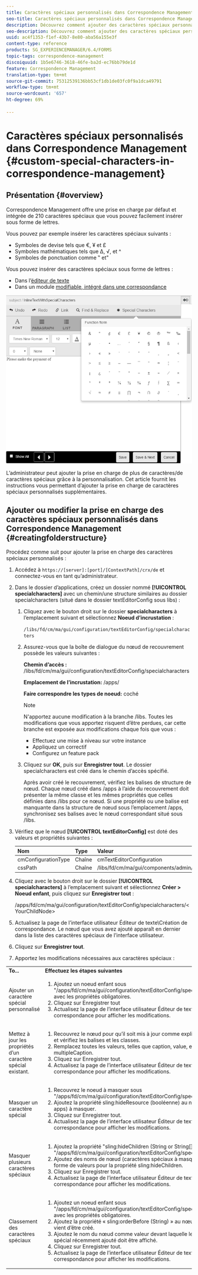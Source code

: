 ```yaml
---
title: Caractères spéciaux personnalisés dans Correspondence Management
seo-title: Caractères spéciaux personnalisés dans Correspondence Management
description: Découvrez comment ajouter des caractères spéciaux personnalisés dans Correspondence Management.
seo-description: Découvrez comment ajouter des caractères spéciaux personnalisés dans Correspondence Management.
uuid: ac4f1353-f1ef-43b7-8e80-aba56a155e3f
content-type: reference
products: SG_EXPERIENCEMANAGER/6.4/FORMS
topic-tags: correspondence-management
discoiquuid: 1b5e6746-3618-46fe-ba2d-ec76bb79de1d
feature: Correspondence Management
translation-type: tm+mt
source-git-commit: 75312539136bb53cf1db1de03fc0f9a1dca49791
workflow-type: tm+mt
source-wordcount: '657'
ht-degree: 69%

---
```



# Caractères spéciaux personnalisés dans Correspondence Management {#custom-special-characters-in-correspondence-management}

## Présentation {#overview}

Correspondence Management offre une prise en charge par défaut et intégrée de 210 caractères spéciaux que vous pouvez facilement insérer sous forme de lettres.

Vous pouvez par exemple insérer les caractères spéciaux suivants :

* Symboles de devise tels que €, ¥ et £
* Symboles mathématiques tels que Δ, √,  et ^
* Symboles de ponctuation comme ‟ et&quot;

Vous pouvez insérer des caractères spéciaux sous forme de lettres :

* Dans l’[éditeur de texte](/help/forms/using/document-fragments.md#createtext)
* Dans un module [modifiable, intégré dans une correspondance](/help/forms/using/create-correspondence.md#managecontent)

![spécialcaractérissinlinemodule](assets/specialcharactersinlinemodule.png)

L’administrateur peut ajouter la prise en charge de plus de caractères/de caractères spéciaux grâce à la personnalisation. Cet article fournit les instructions vous permettant d’ajouter la prise en charge de caractères spéciaux personnalisés supplémentaires.

## Ajouter ou modifier la prise en charge des caractères spéciaux personnalisés dans Correspondence Management {#creatingfolderstructure}

Procédez comme suit pour ajouter la prise en charge des caractères spéciaux personnalisés :

1. Accédez à `https://[server]:[port]/[ContextPath]/crx/de` et connectez-vous en tant qu’administrateur.
1. Dans le dossier d’applications, créez un dossier nommé **[!UICONTROL specialcharacters]** avec un chemin/une structure similaires au dossier specialcharacters (situé dans le dossier textEditorConfig sous libs) :

   1. Cliquez avec le bouton droit sur le dossier **specialcharacters** à l’emplacement suivant et sélectionnez **Noeud d’incrustation** :

      `/libs/fd/cm/ma/gui/configuration/textEditorConfig/specialcharacters`

   1. Assurez-vous que la boîte de dialogue du nœud de recouvrement possède les valeurs suivantes :

      **Chemin d’accès :** /libs/fd/cm/ma/gui/configuration/textEditorConfig/specialcharacters

      **Emplacement de l’incrustation:** /apps/

      **Faire correspondre les types de noeud:** coché

      >[!NOTE]
      >
      >N&#39;apportez aucune modification à la branche /libs. Toutes les modifications que vous apportez risquent d’être perdues, car cette branche est exposée aux modifications chaque fois que vous :
      >
      >* Effectuez une mise à niveau sur votre instance
      >* Appliquez un correctif
      >* Configurez un feature pack


   1. Cliquez sur **OK**, puis sur **Enregistrer tout**. Le dossier specialcharacters est créé dans le chemin d’accès spécifié.

      Après avoir créé le recouvrement, vérifiez les balises de structure de nœud. Chaque nœud créé dans /apps à l’aide du recouvrement doit présenter la même classe et les mêmes propriétés que celles définies dans /libs pour ce nœud. Si une propriété ou une balise est manquante dans la structure de nœud sous l’emplacement /apps, synchronisez ses balises avec le nœud correspondant situé sous /libs.

1. Vérifiez que le nœud **[!UICONTROL textEditorConfig]** est doté des valeurs et propriétés suivantes :

   | Nom | Type | Valeur |
   |---|---|---|
   | cmConfigurationType | Chaîne | cmTextEditorConfiguration |
   | cssPath | Chaîne | /libs/fd/cm/ma/gui/components/admin/createasset/textcontrol/clientlibs/textcontrol |

1. Cliquez avec le bouton droit sur le dossier **[!UICONTROL specialcharacters]** à l’emplacement suivant et sélectionnez **Créer > Noeud enfant**, puis cliquez sur **Enregistrer tout** :

   /apps/fd/cm/ma/gui/configuration/textEditorConfig/specialcharacters/&lt;YourChildNode>

1. Actualisez la page de l’interface utilisateur Éditeur de texte\Création de correspondance. Le nœud que vous avez ajouté apparaît en dernier dans la liste des caractères spéciaux de l’interface utilisateur.
1. Cliquez sur **Enregistrer tout**.
1. Apportez les modifications nécessaires aux caractères spéciaux :

<table> 
 <tbody> 
  <tr> 
   <td><strong>To...</strong></td> 
   <td><strong>Effectuez les étapes suivantes</strong></td> 
  </tr> 
  <tr> 
   <td>Ajouter un caractère spécial personnalisé</td> 
   <td> 
    <ol> 
     <li>Ajoutez un noeud enfant sous "/apps/fd/cm/ma/gui/configuration/textEditorConfig/specialcharacters" avec les propriétés obligatoires.</li> 
     <li>Cliquez sur Enregistrer tout</li> 
     <li>Actualisez la page de l’interface utilisateur Éditeur de texte\Création de correspondance pour afficher les modifications.</li> 
    </ol> </td> 
  </tr> 
  <tr> 
   <td>Mettez à jour les propriétés d’un caractère spécial existant.</td> 
   <td> 
    <ol> 
     <li>Recouvrez le nœud pour qu’il soit mis à jour comme expliqué ci-dessus et vérifiez les balises et les classes.</li> 
     <li>Remplacez toutes les valeurs, telles que caption, value, endValue et multipleCaption. </li> 
     <li>Cliquez sur Enregistrer tout. </li> 
     <li>Actualisez la page de l’interface utilisateur Éditeur de texte\Création de correspondance pour afficher les modifications.</li> 
    </ol> </td> 
  </tr> 
  <tr> 
   <td>Masquer un caractère spécial</td> 
   <td> 
    <ol> 
     <li>Recouvrez le noeud à masquer sous "/apps/fd/cm/ma/gui/configuration/textEditorConfig/specialcharacters".</li> 
     <li>Ajoutez la propriété sling:hideResource (booléenne) au noeud (sous apps) à masquer. </li> 
     <li>Cliquez sur Enregistrer tout. </li> 
     <li>Actualisez la page de l’interface utilisateur Éditeur de texte\Création de correspondance pour afficher les modifications.<br /> </li> 
    </ol> </td> 
  </tr> 
  <tr> 
   <td>Masquer plusieurs caractères spéciaux</td> 
   <td> 
    <ol> 
     <li>Ajoutez la propriété "sling:hideChildren (String or String[])" sur "/apps/fd/cm/ma/gui/configuration/textEditorConfig/specialcharacters". </li> 
     <li>Ajoutez des noms de nœud (caractères spéciaux à masquer) sous forme de valeurs pour la propriété sling:hideChildren. </li> 
     <li>Cliquez sur Enregistrer tout. </li> 
     <li>Actualisez la page de l’interface utilisateur Éditeur de texte\Création de correspondance pour afficher les modifications.<br /> </li> 
    </ol> </td> 
  </tr> 
  <tr> 
   <td>Classement des caractères spéciaux</td> 
   <td> 
    <ol> 
     <li>Ajoutez un noeud enfant sous "/apps/fd/cm/ma/gui/configuration/textEditorConfig/specialcharacters" avec les propriétés obligatoires. </li> 
     <li>Ajoutez la propriété « sling:orderBefore (String) » au nœud enfant qui vient d’être créé. </li> 
     <li>Ajoutez le nom du nœud comme valeur devant laquelle le caractère spécial récemment ajouté doit être affiché. </li> 
     <li>Cliquez sur Enregistrer tout. </li> 
     <li>Actualisez la page de l’interface utilisateur Éditeur de texte\Création de correspondance pour afficher les modifications.<br /> </li> 
    </ol> </td> 
  </tr> 
 </tbody> 
</table>

